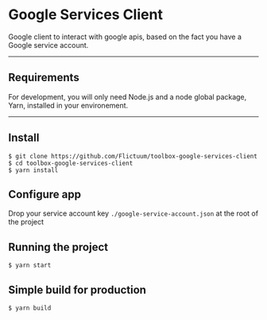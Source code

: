 # Google Services Client

Google client to interact with google apis, based on the fact you have a Google service account.

---
## Requirements

For development, you will only need Node.js and a node global package, Yarn, installed in your environement.

---

## Install

    $ git clone https://github.com/Flictuum/toolbox-google-services-client
    $ cd toolbox-google-services-client
    $ yarn install

## Configure app

Drop your service account key `./google-service-account.json` at the root of the project

## Running the project

    $ yarn start

## Simple build for production

    $ yarn build

